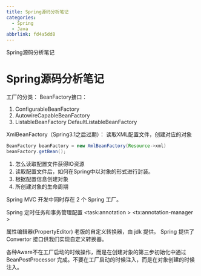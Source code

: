 ```yaml
---
title: Spring源码分析笔记
categories:
  - Spring
  - Java
abbrlink: fd4a5dd8
---
```


Spring源码分析笔记

<!-- more -->

# Spring源码分析笔记
<!-- @import "[TOC]" {cmd="toc" depthFrom=2 depthTo=4 orderedList=true} -->

工厂的分类：
BeanFactory接口：
1. ConfigurableBeanFactory
2. AutowireCapableBeanFactory
3. ListableBeanFactory
    DefaultListableBeanFactory

XmlBeanFactory（Spring3.1之后过期）：
读取XML配置文件，创建对应的对象
```java
BeanFactory beanFactory = new XmlBeanFactory(Resource->xml)
beanFactory.getBean();
```
1. 怎么读取配置文件获得IO资源
2. 读取配置文件后，如何在Spring中以对象的形式进行封装。
3. 根据配置信息创建对象
4. 所创建对象的生命周期


Spring MVC 开发中同时存在 2 个 Spring 工厂。

Spring 定时任务和事务管理配置
<task:annotation >
<tx:annotation-manager >

属性编辑器(PropertyEditor) 老版的自定义转换器，由 jdk 提供。
Spring 提供了 Convertor 接口供我们实现自定义转换器。

各种Aware不在工厂启动的时候操作，而是在创建对象的第三步初始化中通过 BeanPostProcessor 完成。不要在工厂启动的时候注入，而是在对象创建的时候注入。
